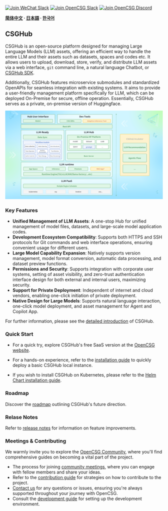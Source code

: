 
[![Join WeChat Slack](https://img.shields.io/badge/wechat-join_chat-white.svg?logo=wechat&style=social)](./docs/images/wechat-assistant-new.png)
[![Join OpenCSG Slack](https://img.shields.io/badge/slack-join_chat-white.svg?logo=slack&style=social)](https://join.slack.com/t/opencsghq/shared_invite/zt-2fmtem7hs-s_RmMeoOIoF1qzslql2q~A)
[![Join OpenCSG Discord](https://img.shields.io/badge/discord-join_chat-white.svg?logo=discord&style=social)](https://discord.gg/bXnu4C9BkR)

**[简体中文](/docs/readme_cn.md) ∙ [日本語](/docs/readme_ja.md) ∙ [한국어](/docs/readme_kr.md)**

## CSGHub

CSGHub is an open-source platform designed for managing Large Language Models (LLM) assets, offering an efficient way to handle the entire LLM and their assets such as datasets, spaces and codes etc. It allows users to upload, download, store, verify, and distribute LLM assets via a web interface, `git` command line, a natural language Chatbot, or [CSGHub SDK](https://github.com/OpenCSGs/csghub-sdk). 

Additionally, CSGHub features microservice submodules and standardized OpenAPIs for seamless integration with existing systems. It aims to provide a user-friendly management platform specifically for LLM, which can be deployed On-Premise for secure, offline operation. Essentially, CSGHub serves as a private, on-premise version of Huggingface. 

![CSGHub](./docs/images/csghub_framework.png)


### Key Features
- **Unified Management of LLM Assets**: A one-stop Hub for unified management of model files, datasets, and large-scale model application codes.
- **Development Ecosystem Compatibility**: Supports both HTTPS and SSH protocols for Git commands and web interface operations, ensuring convenient usage for different users.
- **Large Model Capability Expansion**: Natively supports version management, model format conversion, automatic data processing, and dataset preview functions.
- **Permissions and Security**: Supports integration with corporate user systems, setting of asset visibility, and zero-trust authentication interface design for both external and internal users, maximizing security.
- **Support for Private Deployment**: Independent of internet and cloud vendors, enabling one-click initiation of private deployment.
- **Native Design for Large Models**: Supports natural language interaction, one-click model deployment, and asset management for Agent and Copilot App.

For further information, please see the [detailed introduction](./docs/detailed_intro_en.md) of CSGHub.

### Quick Start

- For a quick try, explore CSGHub's free SaaS version at the [OpenCSG website](https://opencsg.com/models).

- For a hands-on experience, refer to the [installation guide](https://github.com/OpenCSGs/csghub-installer/tree/main/compose/csghub) to quickly deploy a basic CSGHub local instance.

- If you wish to install CSGHub on Kubernetes, please refer to the [Helm Chart installation guide](https://github.com/OpenCSGs/csghub-installer/tree/main/helm-chart).

### Roadmap

Discover the [roadmap](/docs/roadmap_en.md) outlining CSGHub's future direction.

### Relase Notes
Refer to [release notes](./docs/release_notes.md) for information on feature improvements.

### Meetings & Contributing

We warmly invite you to explore the [OpenCSG Community](https://github.com/OpenCSGs/community), where you'll find comprehensive guides on becoming a vital part of the project.

- The process for joining [community meetings]((https://github.com/OpenCSGs/community?tab=readme-ov-file#community-meeting)), where you can engage with fellow members and share your ideas.
- Refer to the [contribution guide](https://github.com/OpenCSGs/community/blob/main/guidelines/CONTRIBUTING_en.md) for strategies on how to contribute to the project.
- [Contact us](https://github.com/OpenCSGs/community?tab=readme-ov-file#questions-and-issues) for any questions or issues, ensuring you're always supported throughout your journey with OpenCSG.
- Consult the [development guide](/docs/setup_en.md) for setting up the development environment.
